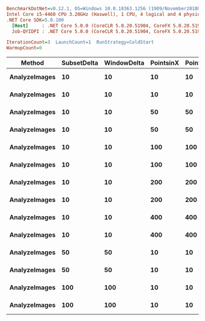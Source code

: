 ``` ini

BenchmarkDotNet=v0.12.1, OS=Windows 10.0.18363.1256 (1909/November2018Update/19H2)
Intel Core i5-4460 CPU 3.20GHz (Haswell), 1 CPU, 4 logical and 4 physical cores
.NET Core SDK=5.0.100
  [Host]     : .NET Core 5.0.0 (CoreCLR 5.0.20.51904, CoreFX 5.0.20.51904), X64 RyuJIT
  Job-QYIDPI : .NET Core 5.0.0 (CoreCLR 5.0.20.51904, CoreFX 5.0.20.51904), X64 RyuJIT

IterationCount=3  LaunchCount=1  RunStrategy=ColdStart  
WarmupCount=0  

```
|        Method | SubsetDelta | WindowDelta | PointsinX | PointsinY | calculationType |          Mean |       Error |    StdDev |        Median |
|-------------- |------------ |------------ |---------- |---------- |---------------- |--------------:|------------:|----------:|--------------:|
| **AnalyzeImages** |          **10** |          **10** |        **10** |        **10** |             **Cpu** |      **45.39 ms** |   **937.31 ms** |  **51.38 ms** |      **15.86 ms** |
| **AnalyzeImages** |          **10** |          **10** |        **10** |        **10** |             **Gpu** |     **427.86 ms** | **4,169.98 ms** | **228.57 ms** |     **297.65 ms** |
| **AnalyzeImages** |          **10** |          **10** |        **50** |        **50** |             **Cpu** |     **389.71 ms** |   **886.33 ms** |  **48.58 ms** |     **363.51 ms** |
| **AnalyzeImages** |          **10** |          **10** |        **50** |        **50** |             **Gpu** |     **463.54 ms** | **3,972.73 ms** | **217.76 ms** |     **338.11 ms** |
| **AnalyzeImages** |          **10** |          **10** |       **100** |       **100** |             **Cpu** |   **1,452.65 ms** |   **979.73 ms** |  **53.70 ms** |   **1,423.00 ms** |
| **AnalyzeImages** |          **10** |          **10** |       **100** |       **100** |             **Gpu** |     **630.08 ms** | **3,758.96 ms** | **206.04 ms** |     **513.85 ms** |
| **AnalyzeImages** |          **10** |          **10** |       **200** |       **200** |             **Cpu** |   **5,720.07 ms** |   **998.37 ms** |  **54.72 ms** |   **5,746.24 ms** |
| **AnalyzeImages** |          **10** |          **10** |       **200** |       **200** |             **Gpu** |     **718.28 ms** | **3,569.37 ms** | **195.65 ms** |     **605.92 ms** |
| **AnalyzeImages** |          **10** |          **10** |       **400** |       **400** |             **Cpu** |  **22,693.87 ms** |   **672.44 ms** |  **36.86 ms** |  **22,673.00 ms** |
| **AnalyzeImages** |          **10** |          **10** |       **400** |       **400** |             **Gpu** |     **764.38 ms** | **4,919.45 ms** | **269.65 ms** |     **622.38 ms** |
| **AnalyzeImages** |          **50** |          **50** |        **10** |        **10** |             **Cpu** |   **7,041.37 ms** |   **943.51 ms** |  **51.72 ms** |   **7,015.31 ms** |
| **AnalyzeImages** |          **50** |          **50** |        **10** |        **10** |             **Gpu** |   **8,537.85 ms** | **4,248.00 ms** | **232.85 ms** |   **8,408.91 ms** |
| **AnalyzeImages** |         **100** |         **100** |        **10** |        **10** |             **Cpu** | **119,302.78 ms** | **2,118.87 ms** | **116.14 ms** | **119,308.43 ms** |
| **AnalyzeImages** |         **100** |         **100** |        **10** |        **10** |             **Gpu** | **141,020.65 ms** | **5,574.50 ms** | **305.56 ms** | **140,844.30 ms** |
